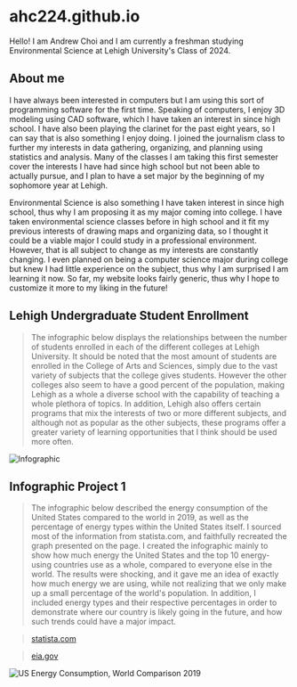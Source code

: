 # ahc224.github.io

Hello! I am Andrew Choi and I am currently a freshman studying Environmental Science at Lehigh University's Class of 2024.

## About me

I have always been interested in computers but I am using this sort of programming software for the first time. Speaking of computers, I enjoy 3D modeling using CAD software, which I have taken an interest in since high school. I have also been playing the clarinet for the past eight years, so I can say that is also something I enjoy doing. I joined the journalism class to further my interests in data gathering, organizing, and planning using statistics and analysis. Many of the classes I am taking this first semester cover the interests I have had since high school but not been able to actually pursue, and I plan to have a set major by the beginning of my sophomore year at Lehigh. 

Environmental Science is also something I have taken interest in since high school, thus why I am proposing it as my major coming into college. I have taken environmental science classes before in high school and it fit my previous interests of drawing maps and organizing data, so I thought it could be a viable major I could study in a professional environment. However, that is all subject to change as my interests are constantly changing. I even planned on being a computer science major during college but knew I had little experience on the subject, thus why I am surprised I am learning it now. So far, my website looks fairly generic, thus why I hope to customize it more to my liking in the future!

## Lehigh Undergraduate Student Enrollment

> The infographic below displays the relationships between the number of students enrolled in each of the different colleges at Lehigh University. It should be noted that the most amount of students are enrolled in the College of Arts and Sciences, simply due to the vast variety of subjects that the college gives students. However the other colleges also seem to have a good percent of the population, making Lehigh as a whole a diverse school with the capability of teaching a whole plethora of topics. In addition, Lehigh also offers certain programs that mix the interests of two or more different subjects, and although not as popular as the other subjects, these programs offer a greater variety of learning opportunities that I think should be used more often.

![Infographic](https://github.com/ahc224/ahc224.github.io/blob/gh-pages/Lehigh%20University%20Student%20Enrollment.png?raw=true)

## Infographic Project 1

> The infographic below described the energy consumption of the United States compared to the world in 2019, as well as the percentage of energy types within the United States itself. I sourced most of the information from statista.com, and faithfully recreated the graph presented on the page. I created the infographic mainly to show how much energy the United States and the top 10 energy-using countries use as a whole, compared to everyone else in the world. The results were shocking, and it gave me an idea of exactly how much energy we are using, while not realizing that we only make up a small percentage of the world's population. In addition, I included energy types and their respective percentages in order to demonstrate where our country is likely going in the future, and how such trends could have a major impact.

>[statista.com](https://www.statista.com/statistics/263455/primary-energy-consumption-of-selected-countries/)

>[eia.gov](https://www.eia.gov/energyexplained/us-energy-facts/)

![US Energy Consumption, World Comparison 2019](https://github.com/ahc224/ahc224.github.io/blob/gh-pages/Infographic%201.png?raw=true)
